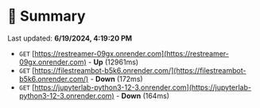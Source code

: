 # 📖 Summary
Last updated: **6/19/2024, 4:19:20 PM**

- `GET` [https://restreamer-09gx.onrender.com](https://restreamer-09gx.onrender.com) - **Up** (12961ms)
- `GET` [https://filestreambot-b5k6.onrender.com/](https://filestreambot-b5k6.onrender.com/) - **Down** (172ms)
- `GET` [https://jupyterlab-python3-12-3.onrender.com](https://jupyterlab-python3-12-3.onrender.com) - **Down** (164ms)
